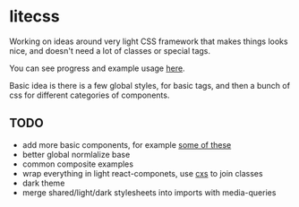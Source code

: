 # litecss

Working on ideas around very light CSS framework that makes things looks nice, and doesn't need a lot of classes or special tags.

You can see progress and example usage [here](http://konsumer.js.org/litecss/).

Basic idea is there is a few global styles, for basic tags, and then a bunch of css for different categories of components.

## TODO

- add more basic components, for example [some of these](https://rsuitejs.com/components)
- better global normlalize base
- common composite examples
- wrap everything in light react-componets, use [cxs](https://github.com/cxs-css/cxs) to join classes
- dark theme
- merge shared/light/dark stylesheets into imports with media-queries
